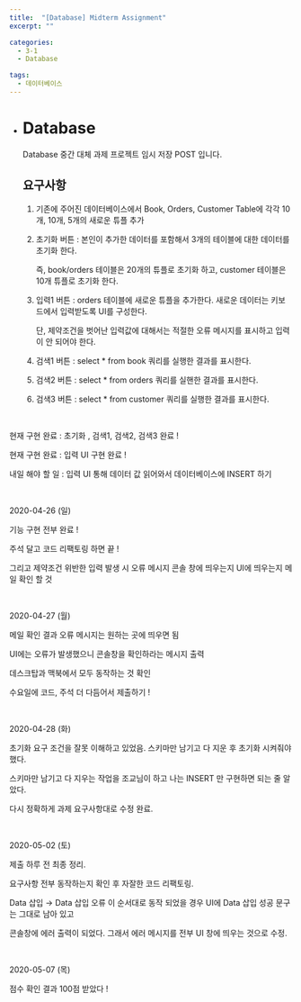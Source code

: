 ```yaml
---
title:  "[Database] Midterm Assignment"
excerpt: ""

categories:
  - 3-1
  - Database

tags:
  - 데이터베이스
---
```


- # Database

  Database 중간 대체 과제 프로젝트 임시 저장 POST 입니다.

  

  ## 요구사항
  
  1. 기존에 주어진 데이터베이스에서 Book, Orders, Customer Table에 각각 10개, 10개, 5개의 새로운 튜플 추가
  
  2. 초기화 버튼 : 본인이 추가한 데이터를 포함해서 3개의 테이블에 대한 데이터를 초기화 한다. 
  
     즉, book/orders 테이블은 20개의 튜플로 초기화 하고, customer 테이블은 10개 튜플로 초기화 한다.
  
  3. 입력1 버튼 : orders 테이블에 새로운 튜플을 추가한다. 새로운 데이터는 키보드에서 입력받도록 UI를 구성한다.
  
     단, 제약조건을 벗어난 입력값에 대해서는 적절한 오류 메시지를 표시하고 입력이 안 되어야 한다. 
  
  4. 검색1 버튼 : select * from book 쿼리를 실행한 결과를 표시한다.
  
  5. 검색2 버튼 : select * from orders 쿼리를 실핸한 결과를 표시한다.
  
  6. 검색3 버튼 : select * from customer 쿼리를 실행한 결과를 표시한다.
  
  <br>

현재 구현 완료 : 초기화 , 검색1, 검색2, 검색3 완료 !

현재 구현 완료 : 입력 UI 구현 완료 !

내일 해야 할 일 : 입력 UI 통해 데이터 값 읽어와서 데이터베이스에 INSERT 하기

<br>

2020-04-26 (일)

기능 구현 전부 완료 !

주석 달고 코드 리팩토링 하면 끝 !

그리고 제약조건 위반한 입력 발생 시 오류 메시지 콘솔 창에 띄우는지 UI에 띄우는지 메일 확인 할 것

<br>

2020-04-27 (월)

메일 확인 결과 오류 메시지는 원하는 곳에 띄우면 됨

UI에는 오류가 발생했으니 콘솔창을 확인하라는 메시지 출력

데스크탑과 맥북에서 모두 동작하는 것 확인

수요일에 코드, 주석 더 다듬어서 제출하기 !

<br>

2020-04-28 (화)

초기화 요구 조건을 잘못 이해하고 있었음. 스키마만 남기고 다 지운 후 초기화 시켜줘야 했다.

스키마만 남기고 다 지우는 작업을 조교님이 하고 나는 INSERT 만 구현하면 되는 줄 알았다.

다시 정확하게 과제 요구사항대로 수정 완료.

<br>

2020-05-02 (토)

제출 하루 전 최종 정리.

요구사항 전부 동작하는지 확인 후 자잘한 코드 리팩토링.

Data 삽입 &rarr; Data 삽입 오류 이 순서대로 동작 되었을 경우 UI에 Data 삽입 성공 문구는 그대로 남아 있고 

콘솔창에 에러 출력이 되었다. 그래서 에러 메시지를 전부 UI 창에 띄우는 것으로 수정.

<br>

2020-05-07 (목)

점수 확인 결과 100점 받았다 ! 